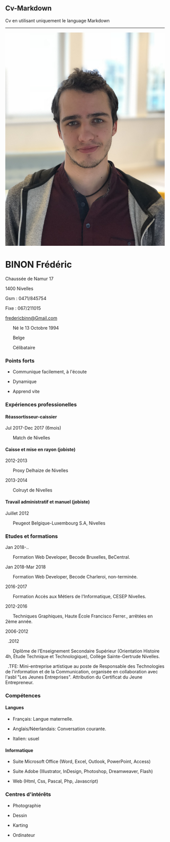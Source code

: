 ## Cv-Markdown
Cv en utilisant uniquement le language Markdown


------------------------------------------------------------------------------

![Binon Frédéric](Profil.jpg "Binon Frédéric")

# BINON Frédéric

Chaussée de Namur 17

1400 Nivelles

Gsm : 0471/845754

Fixe : 067/211015

fredericbinn@Gmail.com

&nbsp;&nbsp;&nbsp;&nbsp;&nbsp;&nbsp;Né le 13 Octobre 1994

&nbsp;&nbsp;&nbsp;&nbsp;&nbsp;&nbsp;Belge

&nbsp;&nbsp;&nbsp;&nbsp;&nbsp;&nbsp;Célibataire


### Points forts

* Communique facilement, à l'écoute

* Dynamique

* Apprend vite

### Expériences professionelles

#### Réassortisseur-caissier

Jul 2017-Dec 2017 (6mois)

&nbsp;&nbsp;&nbsp;&nbsp;&nbsp;&nbsp;Match de Nivelles

#### Caisse et mise en rayon (jobiste)

2012-2013

&nbsp;&nbsp;&nbsp;&nbsp;&nbsp;&nbsp;Proxy Delhaize de Nivelles

2013-2014

&nbsp;&nbsp;&nbsp;&nbsp;&nbsp;&nbsp;Colruyt de Nivelles

#### Travail administratif et manuel (jobiste)

Juillet 2012

&nbsp;&nbsp;&nbsp;&nbsp;&nbsp;&nbsp;Peugeot Belgique-Luxembourg S.A, Nivelles

### Etudes et formations

Jan 2018-..

&nbsp;&nbsp;&nbsp;&nbsp;&nbsp;&nbsp;Formation Web Developer, Becode Bruxelles, BeCentral.

Jan 2018-Mar 2018

&nbsp;&nbsp;&nbsp;&nbsp;&nbsp;&nbsp;Formation Web Developer, Becode Charleroi, non-terminée.

2016-2017

&nbsp;&nbsp;&nbsp;&nbsp;&nbsp;&nbsp;Formation Accès aux Métiers de l'Informatique, CESEP Nivelles.

2012-2016

&nbsp;&nbsp;&nbsp;&nbsp;&nbsp;&nbsp;Techniques Graphiques, Haute École Francisco Ferrer., arrêtées en 2ème année.

2006-2012

&nbsp;&nbsp;.2012

&nbsp;&nbsp;&nbsp;&nbsp;&nbsp;&nbsp;Diplôme de l’Enseignement Secondaire Supérieur (Orientation Histoire 4h, Étude Technique et Technologique), Collège Sainte-Gertrude Nivelles.

&nbsp;&nbsp;.TFE: Mini-entreprise artistique au poste de Responsable des Technologies de l'information et de la Communication, organisée en collaboration avec l'asbl "Les Jeunes Entreprises". Attribution du Certificat du Jeune Entrepreneur.

### Compétences

#### Langues

* Français: Langue maternelle.

* Anglais/Néerlandais: Conversation courante.

* Italien: usuel

#### Informatique

* Suite Microsoft Office (Word, Excel, Outlook, PowerPoint, Access)

* Suite Adobe (Illustrator, InDesign, Photoshop, Dreamweaver, Flash)

* Web (Html, Css, Pascal, Php, Javascript)

### Centres d'intérêts

+ Photographie

+ Dessin

+ Karting

+ Ordinateur

